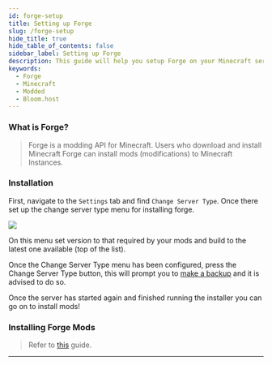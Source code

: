 ```yaml
---
id: forge-setup
title: Setting up Forge
slug: /forge-setup
hide_title: true
hide_table_of_contents: false
sidebar_label: Setting up Forge
description: This guide will help you setup Forge on your Minecraft server
keywords:
  - Forge
  - Minecraft
  - Modded
  - Bloom.host
---
```


### What is Forge?

> Forge is a modding API for Minecraft. Users who download and install Minecraft Forge can install mods (modifications) to Minecraft Instances.

### Installation

First, navigate to the `Settings` tab and find `Change Server Type`. Once there set up the change server type menu for installing forge.

![](/imgs/plugins_and_modifications/forge_setup/1.png)

On this menu set version to that required by your mods and build to the latest one available (top of the list).

Once the Change Server Type menu has been configured, press the Change Server Type button, this will prompt you to [make a backup](../using_the_panel/backups.md) and it is advised to do so.

Once the server has started again and finished running the installer you can go on to install mods!

### Installing Forge Mods
>
> Refer to [this](mods-install) guide.

---
